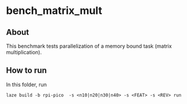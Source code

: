 # bench_matrix_mult

## About

This benchmark tests parallelization of a memory bound task (matrix multiplication).

## How to run

In this folder, run

    laze build -b rpi-pico  -s <n10|n20|n30|n40> -s <FEAT> -s <REV> run
